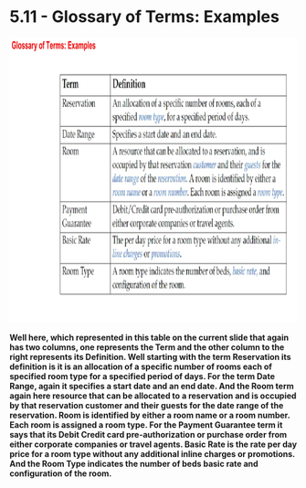 # 5.11 - Glossary of Terms: Examples

<img src="/images/05_11_01.jpg" width="800" height="500">

**Well here, which represented in this table on the current slide that again has two columns, one represents the Term and the other column to the right represents its Definition. Well starting with the term Reservation its definition is it is an allocation of a specific number of rooms each of specified room type for a specified period of days. For the term Date Range, again it specifies a start date and an end date. And the Room term again here resource that can be allocated to a reservation and is occupied by that reservation customer and their guests for the date range of the reservation. Room is identified by either a room name or a room number. Each room is assigned a room type. For the Payment Guarantee term it says that its Debit Credit card pre-authorization or purchase order from either corporate companies or travel agents. Basic Rate is the rate per day price for a room type without any additional inline charges or promotions. And the Room Type indicates the number of beds basic rate and configuration of the room.**